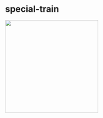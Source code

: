# special-train
<img src="https://github.com/ThiagoBxK/twofactos-ui/blob/main/preview.gif" width="auto" height="300" />
